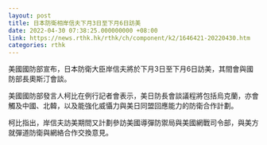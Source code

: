 ```yaml
---
layout: post
title: 日本防衛相岸信夫下月3日至下月6日訪美
date: 2022-04-30 07:38:25.000000000 +08:00
link: https://news.rthk.hk/rthk/ch/component/k2/1646421-20220430.htm
categories: rthk
---
```


美國國防部宣布，日本防衛大臣岸信夫將於下月3日至下月6日訪美，其間會與國防部長奧斯汀會談。

美國國防部發言人柯比在例行記者會表示，美日防長會談議程將包括烏克蘭，亦會觸及中國、北韓，以及能強化威懾力與美日同盟回應能力的防衛合作計劃。

柯比指出，岸信夫訪美期間又計劃參訪美國導彈防禦局與美國網戰司令部，與美方就彈道防衛與網絡合作交換意見。

